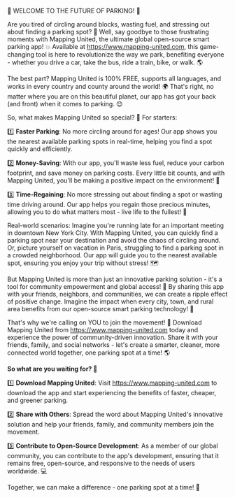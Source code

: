 🎉 WELCOME TO THE FUTURE OF PARKING! 🎉

Are you tired of circling around blocks, wasting fuel, and stressing out about finding a parking spot? 🤯 Well, say goodbye to those frustrating moments with Mapping United, the ultimate global open-source smart parking app! 💥 Available at https://www.mapping-united.com, this game-changing tool is here to revolutionize the way we park, benefiting everyone - whether you drive a car, take the bus, ride a train, bike, or walk. 🌎

The best part? Mapping United is 100% FREE, supports all languages, and works in every country and county around the world! 🌍 That's right, no matter where you are on this beautiful planet, our app has got your back (and front) when it comes to parking. 😊

So, what makes Mapping United so special? 🤔 For starters:

1️⃣ **Faster Parking**: No more circling around for ages! Our app shows you the nearest available parking spots in real-time, helping you find a spot quickly and efficiently.

2️⃣ **Money-Saving**: With our app, you'll waste less fuel, reduce your carbon footprint, and save money on parking costs. Every little bit counts, and with Mapping United, you'll be making a positive impact on the environment! 🌟

3️⃣ **Time-Regaining**: No more stressing out about finding a spot or wasting time driving around. Our app helps you regain those precious minutes, allowing you to do what matters most - live life to the fullest! 💖

Real-world scenarios: Imagine you're running late for an important meeting in downtown New York City. With Mapping United, you can quickly find a parking spot near your destination and avoid the chaos of circling around. Or, picture yourself on vacation in Paris, struggling to find a parking spot in a crowded neighborhood. Our app will guide you to the nearest available spot, ensuring you enjoy your trip without stress! 🗺️

But Mapping United is more than just an innovative parking solution - it's a tool for community empowerment and global access! 💪 By sharing this app with your friends, neighbors, and communities, we can create a ripple effect of positive change. Imagine the impact when every city, town, and rural area benefits from our open-source smart parking technology! 🌈

That's why we're calling on YOU to join the movement! 🔔 Download Mapping United from https://www.mapping-united.com today and experience the power of community-driven innovation. Share it with your friends, family, and social networks - let's create a smarter, cleaner, more connected world together, one parking spot at a time! 🌎

**So what are you waiting for? 🤔**

1️⃣ **Download Mapping United**: Visit https://www.mapping-united.com to download the app and start experiencing the benefits of faster, cheaper, and greener parking.

2️⃣ **Share with Others**: Spread the word about Mapping United's innovative solution and help your friends, family, and community members join the movement.

3️⃣ **Contribute to Open-Source Development**: As a member of our global community, you can contribute to the app's development, ensuring that it remains free, open-source, and responsive to the needs of users worldwide. 💻

Together, we can make a difference - one parking spot at a time! 🚀